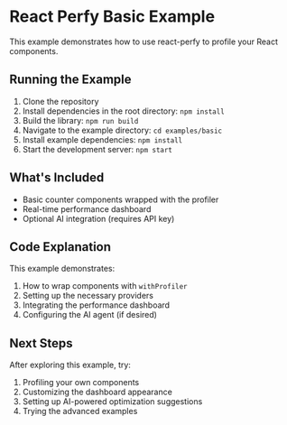 # React Perfy Basic Example

This example demonstrates how to use react-perfy to profile your React components.

## Running the Example

1. Clone the repository
2. Install dependencies in the root directory: `npm install`
3. Build the library: `npm run build`
4. Navigate to the example directory: `cd examples/basic`
5. Install example dependencies: `npm install`
6. Start the development server: `npm start`

## What's Included

- Basic counter components wrapped with the profiler
- Real-time performance dashboard
- Optional AI integration (requires API key)

## Code Explanation

This example demonstrates:

1. How to wrap components with `withProfiler`
2. Setting up the necessary providers
3. Integrating the performance dashboard
4. Configuring the AI agent (if desired)

## Next Steps

After exploring this example, try:

1. Profiling your own components
2. Customizing the dashboard appearance
3. Setting up AI-powered optimization suggestions
4. Trying the advanced examples 
